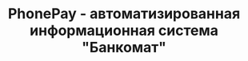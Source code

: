 <h1 align="center">PhonePay - автоматизированная информационная система "Банкомат" </h1>
<span style="font-size: 50px"></span>
